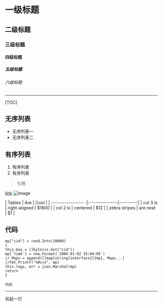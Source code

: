 # 一级标题
## 二级标题
### 三级标题
#### 四级标题
##### 五级标题
###### 六级标题

-----------------------------------------------------
[TOC]
## 无序列表
- 无序列表一
- 无序列表二

## 有序列表
1. 有序列表
2. 有序列表

> 引用

[link](http//www.github.com)
![image](这是图片？)

| Tables        | Are           | Cool  |
| ----------------- :|:--------------:|---------:|
| col 3 is      | right-aligned | $1600 |
| col 2 is      | centered      |   $12 |
| zebra stripes | are neat   |    $1 |


## 代码
    mp["cid"] = rand.Intn(10000)
    }
    this.key = []byte(vs.Get("cid"))
    mp[`time`] = now.Format(`2006-01-02 15:04:05`)
    // Maps = append([]map[string]interface{}{mp}, Maps...)
    //fmt.Printf("%#v\n", mp)
    this.logs, err = json.Marshal(mp)
    return
    }
`代码`
*****************
另起一行

